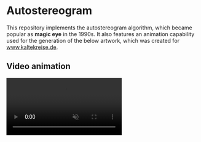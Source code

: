 # Autostereogram

This repository implements the autostereogram algorithm, which became popular as **magic eye** in the 1990s. It also features an animation capability used for the generation of the below artwork, which was created for <a href="http://www.kaltekreise.de">www.kaltekreise.de</a>.

## Video animation

<video src="https://github.com/user-attachments/assets/42bc20cb-38c2-4f0e-8130-55e88d5dbfed" controls autoplay loop muted>
    </video>
